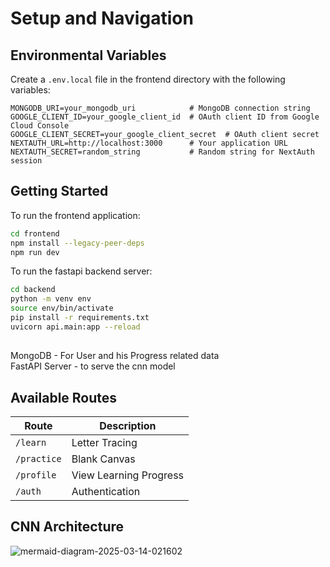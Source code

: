 # Setup and Navigation

## Environmental Variables

Create a `.env.local` file in the frontend directory with the following variables:

```env
MONGODB_URI=your_mongodb_uri            # MongoDB connection string 
GOOGLE_CLIENT_ID=your_google_client_id  # OAuth client ID from Google Cloud Console
GOOGLE_CLIENT_SECRET=your_google_client_secret  # OAuth client secret
NEXTAUTH_URL=http://localhost:3000      # Your application URL
NEXTAUTH_SECRET=random_string           # Random string for NextAuth session
```

## Getting Started
To run the frontend application:
```bash
cd frontend
npm install --legacy-peer-deps
npm run dev
```

To run the fastapi backend server:
```bash
cd backend
python -m venv env
source env/bin/activate
pip install -r requirements.txt
uvicorn api.main:app --reload
```

## 

MongoDB - For User and his Progress related data \
FastAPI Server - to serve the cnn model
 
## Available Routes
| Route | Description |
|-------|-------------|
| `/learn` | Letter Tracing |
| `/practice` | Blank Canvas |
| `/profile` | View Learning Progress |
| `/auth` | Authentication |

## CNN Architecture

![mermaid-diagram-2025-03-14-021602](https://github.com/user-attachments/assets/8427b259-3d2b-47be-8270-04bcfd536b11)

